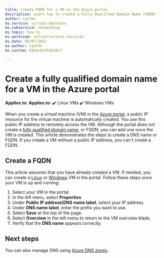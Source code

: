 ```yaml
---
title: Create FQDN for a VM in the Azure portal 
description: Learn how to create a Fully Qualified Domain Name (FQDN) for a virtual machine in the Azure portal.
author: cynthn
ms.service: virtual-machines
ms.subservice: networking
ms.topic: how-to
ms.workload: infrastructure-services
ms.date: 05/07/2021
ms.author: cynthn
ms.custom: H1Hack27Feb2017

---
```

# Create a fully qualified domain name for a VM in the Azure portal

**Applies to:** **Applies to:** :heavy_check_mark: Linux VMs :heavy_check_mark: Windows VMs

When you create a virtual machine (VM) in the [Azure portal](https://portal.azure.com), a public IP resource for the virtual machine is automatically created. You use this public IP address to remotely access the VM. Although the portal does not create a [fully qualified domain name](https://en.wikipedia.org/wiki/Fully_qualified_domain_name), or FQDN, you can add one once the VM is created. This article demonstrates the steps to create a DNS name or FQDN. If you create a VM without a public IP address, you can't create a FQDN.

## Create a FQDN
This article assumes that you have already created a VM. If needed, you can create a [Linux](./linux/quick-create-portal.md) or [Windows](./windows/quick-create-portal.md) VM in the portal. Follow these steps once your VM is up and running:


1. Select your VM in the portal. 
1. In the left menu, select **Properties**
1. Under **Public IP address\DNS name label**, select your IP address.
2. Under **DNS name label**, enter the prefix you want to use.
3. Select **Save** at the top of the page.
4. Select **Overview** in the left menu to return to the VM overview blade.
5. Verify that the **DNS name** appears correctly. 

## Next steps

You can also manage DNS using [Azure DNS zones](../dns/dns-getstarted-portal.md).

